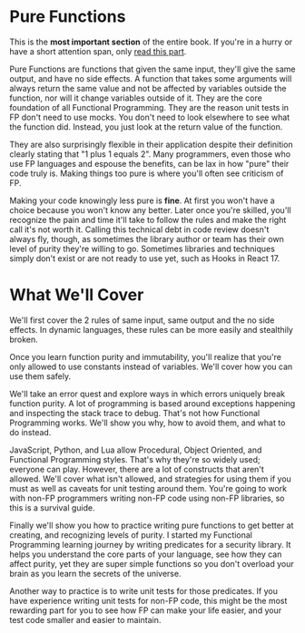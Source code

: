 # Pure Functions

This is the **most important section** of the entire book. If you're in a hurry or have a short attention span, only [read this part](input_output_side_effects.md).

Pure Functions are functions that given the same input, they'll give the same output, and have no side effects. A function that takes some arguments will always return the same value and not be affected by variables outside the function, nor will it change variables outside of it. They are the core foundation of all Functional Programming. They are the reason unit tests in FP don't need to use mocks. You don't need to look elsewhere to see what the function did. Instead, you just look at the return value of the function.

They are also surprisingly flexible in their application despite their definition clearly stating that "1 plus 1 equals 2". Many programmers, even those who use FP languages and espouse the benefits, can be lax in how "pure" their code truly is. Making things too pure is where you'll often see criticism of FP.

Making your code knowingly less pure is **fine**. At first you won't have a choice because you won't know any better. Later once you're skilled, you'll recognize the pain and time it'll take to follow the rules and make the right call it's not worth it. Calling this technical debt in code review doesn't always fly, though, as sometimes the library author or team has their own level of purity they're willing to go. Sometimes libraries and techniques simply don't exist or are not ready to use yet, such as Hooks in React 17.

# What We'll Cover

We'll first cover the 2 rules of same input, same output and the no side effects. In dynamic languages, these rules can be more easily and stealthily broken.

Once you learn function purity and immutability, you'll realize that you're only allowed to use constants instead of variables. We'll cover how you can use them safely.

We'll take an error quest and explore ways in which errors uniquely break function purity. A lot of programming is based around exceptions happening and inspecting the stack trace to debug. That's not how Functional Programming works. We'll show you why, how to avoid them, and what to do instead. 

JavaScript, Python, and Lua allow Procedural, Object Oriented, and Functional Programming styles. That's why they're so widely used; everyone can play. However, there are a lot of constructs that aren't allowed. We'll cover what isn't allowed, and strategies for using them if you must as well as caveats for unit testing around them. You're going to work with non-FP programmers writing non-FP code using non-FP libraries, so this is a survival guide.

Finally we'll show you how to practice writing pure functions to get better at creating, and recognizing levels of purity. I started my Functional Programming learning journey by writing predicates for a security library. It helps you understand the core parts of your language, see how they can affect purity, yet they are super simple functions so you don't overload your brain as you learn the secrets of the universe.

Another way to practice is to write unit tests for those predicates. If you have experience writing unit tests for non-FP code, this might be the most rewarding part for you to see how FP can make your life easier, and your test code smaller and easier to maintain.
